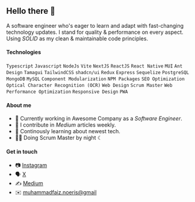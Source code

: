
## Hello there 👋

A software engineer who's eager to learn and adapt with fast-changing technology updates.
I stand for quality & performance on every aspect. Using *SOLID* as my clean & maintainable code principles.

#### Technologies
`Typescript` `Javascript` `NodeJs` `Vite` `NextJS` `ReactJS` `React Native` `MUI` `Ant Design` `Tamagui` `TailwindCSS` `shadcn/ui` `Redux` `Express` `Sequelize` `PostgreSQL` `MongoDB` `MySQL` `Component Modularization` `NPM Packages` `SEO Optimization` `Optical Character Recognition (OCR)` `Web Design` `Scrum Master` `Web Performance Optimization` `Responsive Design` `PWA`

#### About me
- 🏦 Currently working in Awesome Company as a *Software Engineer*.
- 📝 I contribute in *Medium* articles weekly.
- 📖 Continously learning about newest tech.
- 👨‍🏫 Doing Scrum Master by night ☾

#### Get in touch
- 📷 [Instagram](https://www.instagram.com/faiznoeris.dev)
- 🗣️ [X](https://x.com/faiznoeris)
- ✍️ [Medium](https://medium.com/@m.faiznoeris)
- ✉️ [muhammadfaiz.noeris@gmail](mailto:muhammadfaiz.noeris@gmail) 
